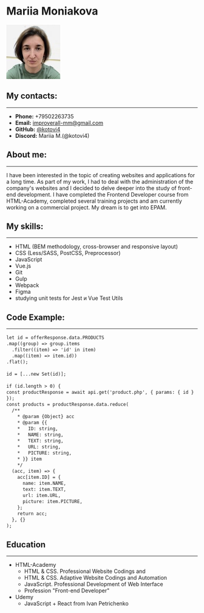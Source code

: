 # Mariia Moniakova
![my photo](avatar.jpeg)

## My contacts:
----

* **Phone:** +79502263735
* **Email:** improverall-mm@gmail.com
* **GitHub:** [@kotovi4](https://github.com/kotovi4)
* **Discord:** Mariia M.(@kotovi4)

## About me:
----
I have been interested in the topic of creating websites and applications for a long time. As part of my work, I had to deal with the administration of the company's websites and I decided to delve deeper into the study of front-end development. I have completed the Frontend Developer course from HTML-Academy, completed several training projects and am currently working on a commercial project. My dream is to get into EPAM.

## My skills:
----
- HTML (BEM methodology, cross-browser and responsive layout)
- CSS (Less/SASS, PostCSS, Preprocessor)
- JavaScript
- Vue.js
- Git
- Gulp
- Webpack
- Figma
- studying unit tests for Jest и Vue Test Utils

## Code Example:
----
```
let id = offerResponse.data.PRODUCTS
.map((group) => group.items
  .filter((item) => 'id' in item)
  .map((item) => item.id))
.flat();

id = [...new Set(id)];

if (id.length > 0) {
const productResponse = await api.get('product.php', { params: { id } });
const products = productResponse.data.reduce(
  /**
    * @param {Object} acc
    * @param {{
    *   ID: string,
    *   NAME: string,
    *   TEXT: string,
    *   URL: string,
    *   PICTURE: string,
    * }} item
    */
  (acc, item) => {
    acc[item.ID] = {
      name: item.NAME,
      text: item.TEXT,
      url: item.URL,
      picture: item.PICTURE,
    };
    return acc;
  }, {}
);
```
## Education
----
* HTML-Academy
    - HTML & CSS. Professional Website Codings and
    - HTML & CSS. Adaptive Website Codings and Automation
    - JavaScript. Professional Development of Web Interface
    - Profession "Front-end Developer"
* Udemy
    - JavaScript + React from Ivan Petrichenko

